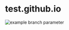 # test.github.io

![example branch parameter](https://github.com/Evadon-Dynamics/test.github.io/actions/workflows/deploy.yml/badge.svg?branch=PPRD-deployment)
